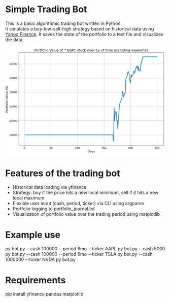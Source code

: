 # Simple Trading Bot

This is a basic algorithmic trading bot written in Python.  
It simulates a buy-low-sell-high strategy based on historical data using [Yahoo Finance](https://finance.yahoo.com/).
It saves the state of the portfolio to a text file and visualizes the data.

![Example Plot](example_plot.PNG)

# Features of the trading bot
- Historical data loading via yfinance
- Strategy: buy if the price hits a new local minimum, sell if it hits a new local maximum
- Flexible user input (cash, period, ticker) via CLI using argparse
- Portfolio logging to portfolio_journal.txt
- Visualization of portfolio value over the trading period using matplotlib

# Example use
py bot.py --cash 100000 --period 6mo --ticker AAPL
py bot.py --cash 5000
py bot.py --cash 100000 --period 6mo --ticker TSLA
py bot.py --cash 1000000 --ticker NVDA
py bot.py

# Requirements
pip install yfinance pandas matplotlib